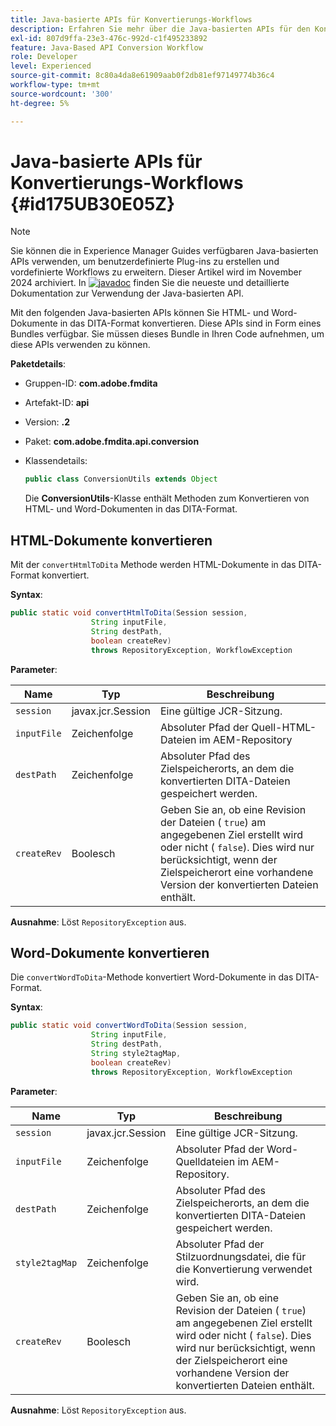 ```yaml
---
title: Java-basierte APIs für Konvertierungs-Workflows
description: Erfahren Sie mehr über die Java-basierten APIs für den Konvertierungs-Workflow
exl-id: 807d9ffa-23e3-476c-992d-c1f495233892
feature: Java-Based API Conversion Workflow
role: Developer
level: Experienced
source-git-commit: 8c80a4da8e61909aab0f2db81ef97149774b36c4
workflow-type: tm+mt
source-wordcount: '300'
ht-degree: 5%

---
```


# Java-basierte APIs für Konvertierungs-Workflows {#id175UB30E05Z}

>[!NOTE]
>
> Sie können die in Experience Manager Guides verfügbaren Java-basierten APIs verwenden, um benutzerdefinierte Plug-ins zu erstellen und vordefinierte Workflows zu erweitern. Dieser Artikel wird im November 2024 archiviert.
> In [![javadoc](https://javadoc.io/badge2/com.adobe.aem/aem-guides-sdk-api/javadoc.svg)](https://javadoc.io/doc/com.adobe.aem/aem-guides-sdk-api) finden Sie die neueste und detaillierte Dokumentation zur Verwendung der Java-basierten API.




Mit den folgenden Java-basierten APIs können Sie HTML- und Word-Dokumente in das DITA-Format konvertieren. Diese APIs sind in Form eines Bundles verfügbar. Sie müssen dieses Bundle in Ihren Code aufnehmen, um diese APIs verwenden zu können.

**Paketdetails**:

- Gruppen-ID: **com.adobe.fmdita**

- Artefakt-ID: **api**

- Version: **.2**

- Paket: **com.adobe.fmdita.api.conversion**

- Klassendetails:

  ```JAVA
  public class ConversionUtils extends Object
  ```

  Die **ConversionUtils**-Klasse enthält Methoden zum Konvertieren von HTML- und Word-Dokumenten in das DITA-Format.


## HTML-Dokumente konvertieren

Mit der `convertHtmlToDita` Methode werden HTML-Dokumente in das DITA-Format konvertiert.

**Syntax**:

```JAVA
public static void convertHtmlToDita(Session session, 
                  String inputFile, 
                  String destPath, 
                  boolean createRev) 
                  throws RepositoryException, WorkflowException
```

**Parameter**:

| Name | Typ | Beschreibung |
|----|----|-----------|
| `session` | javax.jcr.Session | Eine gültige JCR-Sitzung. |
| `inputFile` | Zeichenfolge | Absoluter Pfad der Quell-HTML-Dateien im AEM-Repository |
| `destPath` | Zeichenfolge | Absoluter Pfad des Zielspeicherorts, an dem die konvertierten DITA-Dateien gespeichert werden. |
| `createRev` | Boolesch | Geben Sie an, ob eine Revision der Dateien \( `true`\) am angegebenen Ziel erstellt wird oder nicht \( `false`\). Dies wird nur berücksichtigt, wenn der Zielspeicherort eine vorhandene Version der konvertierten Dateien enthält. |

**Ausnahme**:
Löst `RepositoryException` aus.

## Word-Dokumente konvertieren

Die ``convertWordToDita``-Methode konvertiert Word-Dokumente in das DITA-Format.

**Syntax**:

```JAVA
public static void convertWordToDita(Session session, 
                  String inputFile,
                  String destPath, 
                  String style2tagMap, 
                  boolean createRev) 
                  throws RepositoryException, WorkflowException
```

**Parameter**:

| Name | Typ | Beschreibung |
|----|----|-----------|
| `session` | javax.jcr.Session | Eine gültige JCR-Sitzung. |
| `inputFile` | Zeichenfolge | Absoluter Pfad der Word-Quelldateien im AEM-Repository. |
| `destPath` | Zeichenfolge | Absoluter Pfad des Zielspeicherorts, an dem die konvertierten DITA-Dateien gespeichert werden. |
| `style2tagMap` | Zeichenfolge | Absoluter Pfad der Stilzuordnungsdatei, die für die Konvertierung verwendet wird. |
| `createRev` | Boolesch | Geben Sie an, ob eine Revision der Dateien \( `true`\) am angegebenen Ziel erstellt wird oder nicht \( `false`\). Dies wird nur berücksichtigt, wenn der Zielspeicherort eine vorhandene Version der konvertierten Dateien enthält. |

**Ausnahme**:
Löst `RepositoryException` aus.
